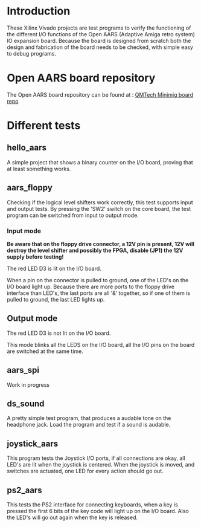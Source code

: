 # Introduction

These Xilinx Vivado projects are test programs to verify the functioning of the different I/O functions of the Open AARS (Adaptive Amiga retro system) IO expansion board.
Because the board is designed from scratch both the design and fabrication of the board needs to be checked, with simple easy to debug programs.

# Open AARS board repository

The Open AARS board repository can be found at : [QMTech Minimig board repo](https://github.com/ranzbak/qmtech_minimig)

# Different tests

## hello_aars

A simple project that shows a binary counter on the I/O board, proving that at least something works.

## aars_floppy

Checking if the logical level shifters work correctly, this test supports input and output tests.
By pressing the 'SW2' switch on the core board, the test program can be switched from input to output mode.

### Input mode

**Be aware that on the floppy drive connector, a 12V pin is present, 12V will destroy the level shifter and possibly the FPGA, disable (JP1) the 12V supply before testing!**

The red LED D3 is lit on the I/O board.

When a pin on the connector is pulled to ground, one of the LED's on the I/O board light up.
Because there are more ports to the floppy drive interface than LED's, the last ports are all '&' together, so if one of them is pulled to ground, the last LED lights up.

## Output mode

The red LED D3 is not lit on the I/O board.

This mode blinks all the LEDS on the I/O board, all the I/O pins on the board are switched at the same time.

## aars_spi

Work in progress

## ds_sound

A pretty simple test program, that produces a audable tone on the headphone jack.
Load the program and test if a sound is audable.

## joystick_aars

This program tests the Joystick I/O ports, if all connections are okay, all LED's are lit when the joystick is centered.
When the joystick is moved, and switches are actuated, one LED for every action should go out.

## ps2_aars

This tests the PS2 interface for connecting keyboards, when a key is pressed the first 6 bits of the key code will light up on the I/O board.
Also the LED's will go out again when the key is released.
